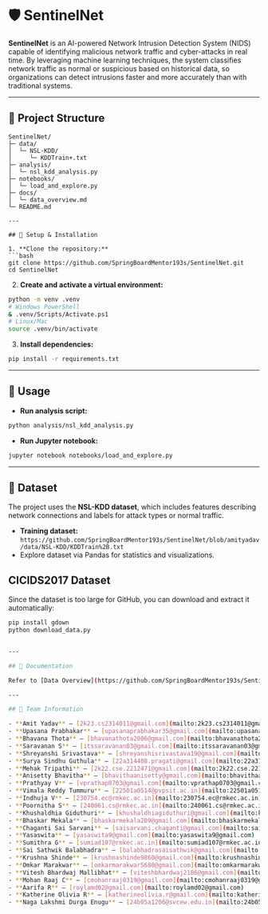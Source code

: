# 🛡️ SentinelNet

**SentinelNet** is an AI-powered Network Intrusion Detection System (NIDS) capable of identifying malicious network traffic and cyber-attacks in real time. By leveraging machine learning techniques, the system classifies network traffic as normal or suspicious based on historical data, so organizations can detect intrusions faster and more accurately than with traditional systems.

---

## 📂 Project Structure

````text
SentinelNet/
├─ data/
│  └─ NSL-KDD/
│     └─ KDDTrain+.txt
├─ analysis/
│  └─ nsl_kdd_analysis.py
├─ notebooks/
│  └─ load_and_explore.py
├─ docs/
│  └─ data_overview.md
└─ README.md

---

## 🐍 Setup & Installation

1. **Clone the repository:**
```bash
git clone https://github.com/SpringBoardMentor193s/SentinelNet.git
cd SentinelNet
````

2. **Create and activate a virtual environment:**

```bash
python -m venv .venv
# Windows PowerShell
& .venv/Scripts/Activate.ps1
# Linux/Mac
source .venv/bin/activate
```

3. **Install dependencies:**

```bash
pip install -r requirements.txt
```

---

## 🚀 Usage

* **Run analysis script:**

```bash
python analysis/nsl_kdd_analysis.py
```

* **Run Jupyter notebook:**

```bash
jupyter notebook notebooks/load_and_explore.py
```

---

## 📄 Dataset

The project uses the **NSL-KDD dataset**, which includes features describing network connections and labels for attack types or normal traffic.

* **Training dataset:** `https://github.com/SpringBoardMentor193s/SentinelNet/blob/amityadav/data/NSL-KDD/KDDTrain%2B.txt`
* Explore dataset via Pandas for statistics and visualizations.

##  CICIDS2017 Dataset

Since the dataset is too large for GitHub, you can download and extract it automatically:

```bash
pip install gdown
python download_data.py


---

## 📖 Documentation

Refer to [Data Overview](https://github.com/SpringBoardMentor193s/SentinelNet/blob/10bb40432b8b25131207bacf99b0d9a88d76481c/docs/data_overview.md) for details on dataset sources, schema, and summary statistics.

---

## 👥 Team Information

- **Amit Yadav** — [2k23.cs2314011@gmail.com](mailto:2k23.cs2314011@gmail.com)  
- **Upasana Prabhakar** — [upasanaprabhakar35@gmail.com](mailto:upasanaprabhakar35@gmail.com)  
- **Bhavana Thota** — [bhavanathota2006@gmail.com](mailto:bhavanathota2006@gmail.com)  
- **Saravanan S** — [itssaravanan03@gmail.com](mailto:itssaravanan03@gmail.com)  
- **Shreyanshi Srivastava** — [shreyanshisrivastava19@gmail.com](mailto:shreyanshisrivastava19@gmail.com)  
- **Surya Sindhu Guthula** — [22a314408.pragati@gmail.com](mailto:22a314408.pragati@gmail.com)  
- **Mehak Tripathi** — [2k22.cse.2212471@gmail.com](mailto:2k22.cse.2212471@gmail.com)  
- **Anisetty Bhavitha** — [bhavithaanisetty@gmail.com](mailto:bhavithaanisetty@gmail.com)  
- **Prathyay V** — [vprathap0703@gmail.com](mailto:vprathap0703@gmail.com)  
- **Vimala Reddy Tummuru** — [22501a0514@pvpsit.ac.in](mailto:22501a0514@pvpsit.ac.in)  
- **Indhuja V** — [230754.ec@rmkec.ac.in](mailto:230754.ec@rmkec.ac.in)  
- **Poornitha S** — [240061.cs@rmkec.ac.in](mailto:240061.cs@rmkec.ac.in)  
- **Khushaldhia Giduthuri** — [khushaldhiagiduthuri@gmail.com](mailto:khushaldhiagiduthuri@gmail.com)  
- **Bhaskar Mekala** — [bhaskarmekala209@gmail.com](mailto:bhaskarmekala209@gmail.com)  
- **Chaganti Sai Sarvani** — [saisarvani.chaganti@gmail.com](mailto:saisarvani.chaganti@gmail.com)  
- **Yasaswita** — [yasaswita9@gmail.com](mailto:yasaswita9@gmail.com)  
- **Sumithra G** — [sumiad107@rmkec.ac.in](mailto:sumiad107@rmkec.ac.in)  
- **Sai Sathwik Balabhadra** — [balabhadrasaisathwik@gmail.com](mailto:balabhadrasaisathwik@gmail.com)  
- **Krushna Shinde** — [krushnashinde9860@gmail.com](mailto:krushnashinde9860@gmail.com)  
- **Omkar Marakwar** — [omkarmarakwar5680@gmail.com](mailto:omkarmarakwar5680@gmail.com)  
- **Vitesh Bhardwaj Mallibhat** — [viteshbhardwaj2186@gmail.com](mailto:viteshbhardwaj2186@gmail.com)  
- **Mohan Raaj C** — [cmohanraaj0319@gmail.com](mailto:cmohanraaj0319@gmail.com)  
- **Aarifa R** — [roylamd02@gmail.com](mailto:roylamd02@gmail.com)  
- **Katherine Olivia R** — [katherineolivia.r@gmail.com](mailto:katherineolivia.r@gmail.com)  
- **Naga Lakshmi Durga Enugu** — [24b05a1206@svcew.edu.in](mailto:24b05a1206@svcew.edu.in)
